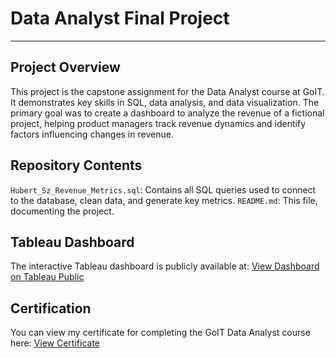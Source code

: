 # Data Analyst Final Project
___
## Project Overview
This project is the capstone assignment for the Data Analyst course at GoIT. It demonstrates key skills in SQL, data analysis, and data visualization. The primary goal was to create a dashboard to analyze the revenue of a fictional project, helping product managers track revenue dynamics and identify factors influencing changes in revenue.

## Repository Contents
`Hubert_Sz_Revenue_Metrics.sql`: Contains all SQL queries used to connect to the database, clean data, and generate key metrics.
`README.md`: This file, documenting the project.

## Tableau Dashboard
The interactive Tableau dashboard is publicly available at:
[View Dashboard on Tableau Public](https://public.tableau.com/views/Hubert_Sz_Revenue_Metrics/Users_Dashboard?:language=en-US&:sid=&:redirect=auth&:display_count=n&:origin=viz_share_link)

## Certification
You can view my certificate for completing the GoIT Data Analyst course here:
[View Certificate](https://1drv.ms/b/c/aa7aab61d1edb18a/EYqx7dFhq3oggKrDQAAAAAABJ7b0xmpFxt6lLUg1KCc3rA?e=Cf96AY)


